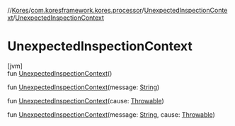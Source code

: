 //[Kores](../../../index.md)/[com.koresframework.kores.processor](../index.md)/[UnexpectedInspectionContext](index.md)/[UnexpectedInspectionContext](-unexpected-inspection-context.md)

# UnexpectedInspectionContext

[jvm]\
fun [UnexpectedInspectionContext](-unexpected-inspection-context.md)()

fun [UnexpectedInspectionContext](-unexpected-inspection-context.md)(message: [String](https://kotlinlang.org/api/latest/jvm/stdlib/kotlin/-string/index.html))

fun [UnexpectedInspectionContext](-unexpected-inspection-context.md)(cause: [Throwable](https://kotlinlang.org/api/latest/jvm/stdlib/kotlin/-throwable/index.html))

fun [UnexpectedInspectionContext](-unexpected-inspection-context.md)(message: [String](https://kotlinlang.org/api/latest/jvm/stdlib/kotlin/-string/index.html), cause: [Throwable](https://kotlinlang.org/api/latest/jvm/stdlib/kotlin/-throwable/index.html))
